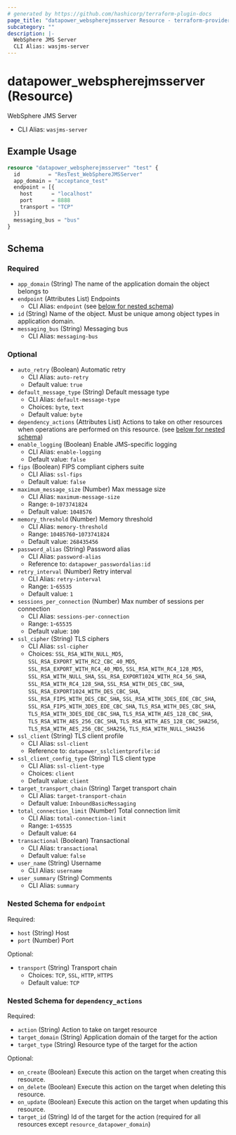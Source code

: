 ```yaml
---
# generated by https://github.com/hashicorp/terraform-plugin-docs
page_title: "datapower_webspherejmsserver Resource - terraform-provider-datapower"
subcategory: ""
description: |-
  WebSphere JMS Server
  CLI Alias: wasjms-server
---
```


# datapower_webspherejmsserver (Resource)

WebSphere JMS Server
  - CLI Alias: `wasjms-server`

## Example Usage

```terraform
resource "datapower_webspherejmsserver" "test" {
  id         = "ResTest_WebSphereJMSServer"
  app_domain = "acceptance_test"
  endpoint = [{
    host      = "localhost"
    port      = 8888
    transport = "TCP"
  }]
  messaging_bus = "bus"
}
```

<!-- schema generated by tfplugindocs -->
## Schema

### Required

- `app_domain` (String) The name of the application domain the object belongs to
- `endpoint` (Attributes List) Endpoints
  - CLI Alias: `endpoint` (see [below for nested schema](#nestedatt--endpoint))
- `id` (String) Name of the object. Must be unique among object types in application domain.
- `messaging_bus` (String) Messaging bus
  - CLI Alias: `messaging-bus`

### Optional

- `auto_retry` (Boolean) Automatic retry
  - CLI Alias: `auto-retry`
  - Default value: `true`
- `default_message_type` (String) Default message type
  - CLI Alias: `default-message-type`
  - Choices: `byte`, `text`
  - Default value: `byte`
- `dependency_actions` (Attributes List) Actions to take on other resources when operations are performed on this resource. (see [below for nested schema](#nestedatt--dependency_actions))
- `enable_logging` (Boolean) Enable JMS-specific logging
  - CLI Alias: `enable-logging`
  - Default value: `false`
- `fips` (Boolean) FIPS compliant ciphers suite
  - CLI Alias: `ssl-fips`
  - Default value: `false`
- `maximum_message_size` (Number) Max message size
  - CLI Alias: `maximum-message-size`
  - Range: `0`-`1073741824`
  - Default value: `1048576`
- `memory_threshold` (Number) Memory threshold
  - CLI Alias: `memory-threshold`
  - Range: `10485760`-`1073741824`
  - Default value: `268435456`
- `password_alias` (String) Password alias
  - CLI Alias: `password-alias`
  - Reference to: `datapower_passwordalias:id`
- `retry_interval` (Number) Retry interval
  - CLI Alias: `retry-interval`
  - Range: `1`-`65535`
  - Default value: `1`
- `sessions_per_connection` (Number) Max number of sessions per connection
  - CLI Alias: `sessions-per-connection`
  - Range: `1`-`65535`
  - Default value: `100`
- `ssl_cipher` (String) TLS ciphers
  - CLI Alias: `ssl-cipher`
  - Choices: `SSL_RSA_WITH_NULL_MD5`, `SSL_RSA_EXPORT_WITH_RC2_CBC_40_MD5`, `SSL_RSA_EXPORT_WITH_RC4_40_MD5`, `SSL_RSA_WITH_RC4_128_MD5`, `SSL_RSA_WITH_NULL_SHA`, `SSL_RSA_EXPORT1024_WITH_RC4_56_SHA`, `SSL_RSA_WITH_RC4_128_SHA`, `SSL_RSA_WITH_DES_CBC_SHA`, `SSL_RSA_EXPORT1024_WITH_DES_CBC_SHA`, `SSL_RSA_FIPS_WITH_DES_CBC_SHA`, `SSL_RSA_WITH_3DES_EDE_CBC_SHA`, `SSL_RSA_FIPS_WITH_3DES_EDE_CBC_SHA`, `TLS_RSA_WITH_DES_CBC_SHA`, `TLS_RSA_WITH_3DES_EDE_CBC_SHA`, `TLS_RSA_WITH_AES_128_CBC_SHA`, `TLS_RSA_WITH_AES_256_CBC_SHA`, `TLS_RSA_WITH_AES_128_CBC_SHA256`, `TLS_RSA_WITH_AES_256_CBC_SHA256`, `TLS_RSA_WITH_NULL_SHA256`
- `ssl_client` (String) TLS client profile
  - CLI Alias: `ssl-client`
  - Reference to: `datapower_sslclientprofile:id`
- `ssl_client_config_type` (String) TLS client type
  - CLI Alias: `ssl-client-type`
  - Choices: `client`
  - Default value: `client`
- `target_transport_chain` (String) Target transport chain
  - CLI Alias: `target-transport-chain`
  - Default value: `InboundBasicMessaging`
- `total_connection_limit` (Number) Total connection limit
  - CLI Alias: `total-connection-limit`
  - Range: `1`-`65535`
  - Default value: `64`
- `transactional` (Boolean) Transactional
  - CLI Alias: `transactional`
  - Default value: `false`
- `user_name` (String) Username
  - CLI Alias: `username`
- `user_summary` (String) Comments
  - CLI Alias: `summary`

<a id="nestedatt--endpoint"></a>
### Nested Schema for `endpoint`

Required:

- `host` (String) Host
- `port` (Number) Port

Optional:

- `transport` (String) Transport chain
  - Choices: `TCP`, `SSL`, `HTTP`, `HTTPS`
  - Default value: `TCP`


<a id="nestedatt--dependency_actions"></a>
### Nested Schema for `dependency_actions`

Required:

- `action` (String) Action to take on target resource
- `target_domain` (String) Application domain of the target for the action
- `target_type` (String) Resource type of the target for the action

Optional:

- `on_create` (Boolean) Execute this action on the target when creating this resource.
- `on_delete` (Boolean) Execute this action on the target when deleting this resource.
- `on_update` (Boolean) Execute this action on the target when updating this resource.
- `target_id` (String) Id of the target for the action (required for all resources except `resource_datapower_domain`)
